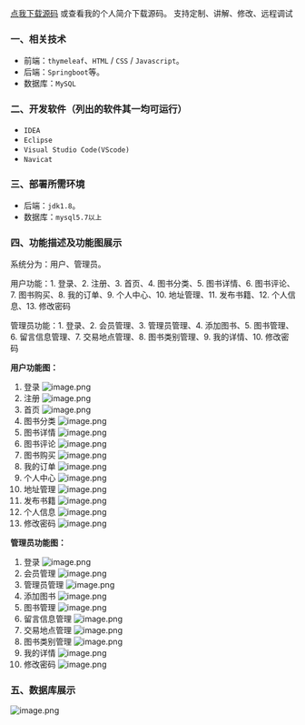 [点我下载源码](https://www.oneprosol.com/detail/fcf16f6a88c9413d929e24957f242dde)
或查看我的个人简介下载源码。
支持定制、讲解、修改、远程调试
### 一、相关技术
- 前端：`thymeleaf`、`HTML` / `CSS` / `Javascript`。
- 后端：`Springboot`等。
- 数据库：`MySQL`

### 二、开发软件（列出的软件其一均可运行）
- `IDEA`
- `Eclipse`
- `Visual Studio Code(VScode)`
- `Navicat`
### 三、部署所需环境

- 后端：`jdk1.8`。
- 数据库：`mysql5.7以上`

### 四、功能描述及功能图展示
系统分为：用户、管理员。

用户功能：1. 登录、2. 注册、3. 首页、4. 图书分类、5. 图书详情、6. 图书评论、7. 图书购买、8. 我的订单、9. 个人中心、10. 地址管理、11. 发布书籍、12. 个人信息、13. 修改密码

管理员功能：1. 登录、2. 会员管理、3. 管理员管理、4. 添加图书、5. 图书管理、6. 留言信息管理、7. 交易地点管理、8. 图书类别管理、9. 我的详情、10. 修改密码

**用户功能图：**

1. 登录
![image.png](https://pic.picprosol.com/user_upload/47a0c8c315464e69858d8da56b2d15ba/2025-01-07%2019:24:28_image.png)
2. 注册
![image.png](https://pic.picprosol.com/user_upload/47a0c8c315464e69858d8da56b2d15ba/2025-01-07%2019:24:43_image.png)
3. 首页
![image.png](https://pic.picprosol.com/user_upload/47a0c8c315464e69858d8da56b2d15ba/2025-01-07%2019:20:23_image.png)
4. 图书分类
![image.png](https://pic.picprosol.com/user_upload/47a0c8c315464e69858d8da56b2d15ba/2025-01-07%2019:20:32_image.png)
5. 图书详情
![image.png](https://pic.picprosol.com/user_upload/47a0c8c315464e69858d8da56b2d15ba/2025-01-07%2019:21:06_image.png)
6. 图书评论
![image.png](https://pic.picprosol.com/user_upload/47a0c8c315464e69858d8da56b2d15ba/2025-01-07%2019:21:39_image.png)
7. 图书购买
![image.png](https://pic.picprosol.com/user_upload/47a0c8c315464e69858d8da56b2d15ba/2025-01-07%2019:23:33_image.png)
8. 我的订单
![image.png](https://pic.picprosol.com/user_upload/47a0c8c315464e69858d8da56b2d15ba/2025-01-07%2019:22:10_image.png)
9. 个人中心
![image.png](https://pic.picprosol.com/user_upload/47a0c8c315464e69858d8da56b2d15ba/2025-01-07%2019:22:50_image.png)
10. 地址管理
![image.png](https://pic.picprosol.com/user_upload/47a0c8c315464e69858d8da56b2d15ba/2025-01-07%2019:23:49_image.png)
11. 发布书籍
![image.png](https://pic.picprosol.com/user_upload/47a0c8c315464e69858d8da56b2d15ba/2025-01-07%2019:23:56_image.png)
12. 个人信息
![image.png](https://pic.picprosol.com/user_upload/47a0c8c315464e69858d8da56b2d15ba/2025-01-07%2019:24:06_image.png)
13. 修改密码
![image.png](https://pic.picprosol.com/user_upload/47a0c8c315464e69858d8da56b2d15ba/2025-01-07%2019:24:11_image.png)

**管理员功能图：**

1. 登录
![image.png](https://pic.picprosol.com/user_upload/47a0c8c315464e69858d8da56b2d15ba/2025-01-07%2019:24:28_image.png)
2. 会员管理
![image.png](https://pic.picprosol.com/user_upload/47a0c8c315464e69858d8da56b2d15ba/2025-01-07%2019:26:58_image.png)
3. 管理员管理
![image.png](https://pic.picprosol.com/user_upload/47a0c8c315464e69858d8da56b2d15ba/2025-01-07%2019:27:03_image.png)
4. 添加图书
![image.png](https://pic.picprosol.com/user_upload/47a0c8c315464e69858d8da56b2d15ba/2025-01-07%2019:27:07_image.png)
5. 图书管理
![image.png](https://pic.picprosol.com/user_upload/47a0c8c315464e69858d8da56b2d15ba/2025-01-07%2019:27:14_image.png)
6. 留言信息管理
![image.png](https://pic.picprosol.com/user_upload/47a0c8c315464e69858d8da56b2d15ba/2025-01-07%2019:27:23_image.png)
7. 交易地点管理
![image.png](https://pic.picprosol.com/user_upload/47a0c8c315464e69858d8da56b2d15ba/2025-01-07%2019:27:28_image.png)
8. 图书类别管理
![image.png](https://pic.picprosol.com/user_upload/47a0c8c315464e69858d8da56b2d15ba/2025-01-07%2019:27:32_image.png)
9. 我的详情
![image.png](https://pic.picprosol.com/user_upload/47a0c8c315464e69858d8da56b2d15ba/2025-01-07%2019:27:38_image.png)
10. 修改密码
![image.png](https://pic.picprosol.com/user_upload/47a0c8c315464e69858d8da56b2d15ba/2025-01-07%2019:27:43_image.png)

### 五、数据库展示
![image.png](https://pic.picprosol.com/user_upload/47a0c8c315464e69858d8da56b2d15ba/2025-01-07%2019:28:28_image.png)
